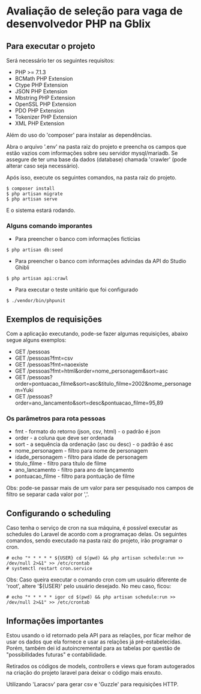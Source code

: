 # Avaliação de seleção para vaga de desenvolvedor PHP na Gblix

## Para executar o projeto

Será necessário ter os seguintes requisitos:
* PHP >= 7.1.3
* BCMath PHP Extension
* Ctype PHP Extension
* JSON PHP Extension
* Mbstring PHP Extension
* OpenSSL PHP Extension
* PDO PHP Extension
* Tokenizer PHP Extension
* XML PHP Extension

Além do uso do 'composer' para instalar as dependências.

Abra o arquivo '.env' na pasta raiz do projeto e preencha os campos que estão vazios com informações sobre seu servidor mysql/mariadb. Se assegure de ter uma base da dados (database) chamada 'crawler' (pode alterar caso seja necessário).

Após isso, execute os seguintes comandos, na pasta raiz do projeto.

```
$ composer install
$ php artisan migrate
$ php artisan serve
```


E o sistema estará rodando.

### Alguns comando imporantes

* Para preencher o banco com informações fictícias
```
$ php artisan db:seed
```

* Para preencher o banco com informações advindas da API do Studio Ghibli
```
$ php artisan api:crawl
```

* Para executar o teste unitário que foi configurado
```
$ ./vendor/bin/phpunit
```

## Exemplos de requisições

Com a aplicação executando, pode-se fazer algumas requisições, abaixo segue alguns exemplos:

* GET /pessoas
* GET /pessoas?fmt=csv
* GET /pessoas?fmt=naoexiste
* GET /pessoas?fmt=html&order=nome_personagem&sort=asc
* GET /pessoas?order=pontuacao_filme&sort=asc&titulo_filme=2002&nome_personagem=Yuki
* GET /pessoas?order=ano_lancamento&sort=desc&pontuacao_filme=95,89

### Os parâmetros para rota pessoas

* fmt - formato do retorno (json, csv, html) - o padrão é json
* order - a coluna que deve ser ordenada
* sort - a sequência da ordenação (asc ou desc) - o padrão é asc
* nome_personagem - filtro para nome de personagem
* idade_personagem - filtro para idade de personagem
* titulo_filme - filtro para título de filme
* ano_lancamento - filtro para ano de lançamento
* pontuacao_filme - filtro para pontuação de filme

Obs: pode-se passar mais de um valor para ser pesquisado nos campos de filtro se separar cada valor por ','.

## Configurando o scheduling

Caso tenha o serviço de cron na sua máquina, é possível executar as schedules do Laravel de acordo com a programaçao delas. Os seguintes comandos, sendo executado na pasta raiz do projeto, irão programar o cron.

```
# echo "* * * * * ${USER} cd $(pwd) && php artisan schedule:run >> /dev/null 2>&1" >> /etc/crontab  
# systemctl restart cron.service 
```

Obs: Caso queira executar o comando cron com um usuário diferente de 'root', altere '${USER}' pelo usuário desejado. No meu caso, ficou:

```
# echo "* * * * * igor cd $(pwd) && php artisan schedule:run >> /dev/null 2>&1" >> /etc/crontab  
```

## Informações importantes

Estou usando o id retornado pela API para as relações, por ficar melhor de usar os dados que ela fornece e usar as relações já pré-estabelecidas. Porém, também dei id autoincremental para as tabelas por questão de "possibilidades futuras" e contabilidade.

Retirados os códigos de models, controllers e views que foram autogerados na criação do projeto laravel para deixar o código mais enxuto.

Utilizando 'Laracsv' para gerar csv e 'Guzzle' para requisições HTTP.
